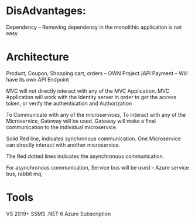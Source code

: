 # DisAdvantages:
Dependency – Removing dependency in the monolithic application is not easy

# Architecture
Product, Coupon, Shopping cart, orders – OWN Project /API
Payment – Will have its own API Endpoint

MVC will not directly interact with any of the MVC Application.
MVC Application will work with the Identity server in order to get the access token, or verify the authentication and Authorization

To Communicate with any of the microservices, To interact with any of the Microservice, Gateway will be used. Gateway will make a final communication to the individual microservice.

Solid Red line, indicates synchronous communication. One Microservice can directly interact with another microservice. 

The Red dotted lines indicates the asynchronous communication.

For asynchronous communication, Service bus will be used – Azure service bus, rabbit mq, 

# Tools
VS 2019+
SSMS
.NET 6
Azure Subscription





